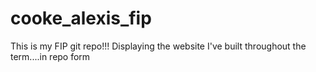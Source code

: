 # cooke_alexis_fip
This is my FIP git repo!!! Displaying the website I've built throughout the term....in repo form
